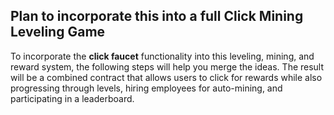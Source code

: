 
## **Plan to incorporate this into a full Click Mining Leveling Game**

To incorporate the **click faucet** functionality into this leveling, mining, and reward system, the following steps will help you merge the ideas. The result will be a combined contract that allows users to click for rewards while also progressing through levels, hiring employees for auto-mining, and participating in a leaderboard.
